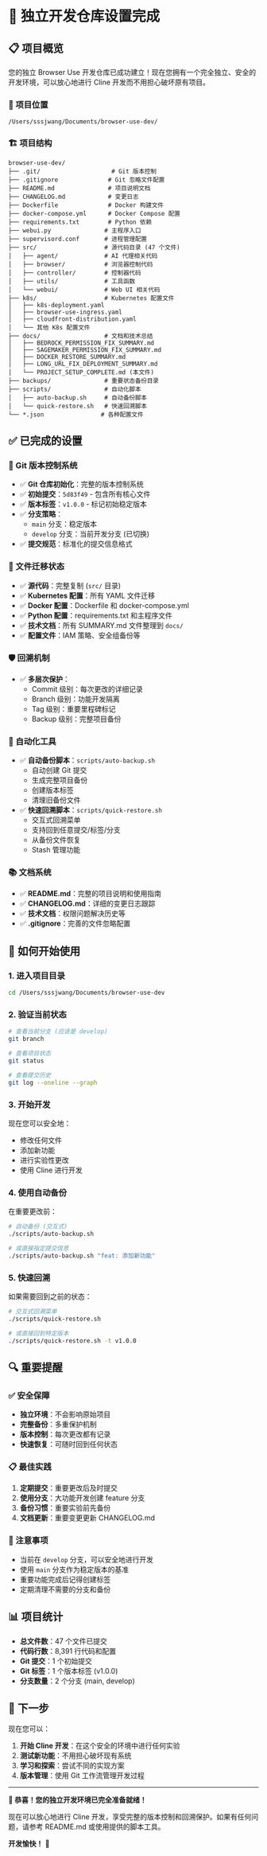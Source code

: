 # 🎉 **独立开发仓库设置完成**

## 📋 **项目概览**

您的独立 Browser Use 开发仓库已成功建立！现在您拥有一个完全独立、安全的开发环境，可以放心地进行 Cline 开发而不用担心破坏原有项目。

### **📍 项目位置**
```
/Users/sssjwang/Documents/browser-use-dev/
```

### **🏗️ 项目结构**
```
browser-use-dev/
├── .git/                    # Git 版本控制
├── .gitignore              # Git 忽略文件配置
├── README.md               # 项目说明文档
├── CHANGELOG.md            # 变更日志
├── Dockerfile              # Docker 构建文件
├── docker-compose.yml      # Docker Compose 配置
├── requirements.txt        # Python 依赖
├── webui.py               # 主程序入口
├── supervisord.conf       # 进程管理配置
├── src/                   # 源代码目录 (47 个文件)
│   ├── agent/             # AI 代理相关代码
│   ├── browser/           # 浏览器控制代码
│   ├── controller/        # 控制器代码
│   ├── utils/             # 工具函数
│   └── webui/             # Web UI 相关代码
├── k8s/                   # Kubernetes 配置文件
│   ├── k8s-deployment.yaml
│   ├── browser-use-ingress.yaml
│   ├── cloudfront-distribution.yaml
│   └── 其他 K8s 配置文件
├── docs/                  # 文档和技术总结
│   ├── BEDROCK_PERMISSION_FIX_SUMMARY.md
│   ├── SAGEMAKER_PERMISSION_FIX_SUMMARY.md
│   ├── DOCKER_RESTORE_SUMMARY.md
│   ├── LONG_URL_FIX_DEPLOYMENT_SUMMARY.md
│   └── PROJECT_SETUP_COMPLETE.md (本文件)
├── backups/               # 重要状态备份目录
├── scripts/               # 自动化脚本
│   ├── auto-backup.sh     # 自动备份脚本
│   └── quick-restore.sh   # 快速回溯脚本
└── *.json                # 各种配置文件
```

## ✅ **已完成的设置**

### **🔄 Git 版本控制系统**
- ✅ **Git 仓库初始化**：完整的版本控制系统
- ✅ **初始提交**：`5d83f49` - 包含所有核心文件
- ✅ **版本标签**：`v1.0.0` - 标记初始稳定版本
- ✅ **分支策略**：
  - `main` 分支：稳定版本
  - `develop` 分支：当前开发分支 (已切换)
- ✅ **提交规范**：标准化的提交信息格式

### **📁 文件迁移状态**
- ✅ **源代码**：完整复制 (`src/` 目录)
- ✅ **Kubernetes 配置**：所有 YAML 文件迁移
- ✅ **Docker 配置**：Dockerfile 和 docker-compose.yml
- ✅ **Python 配置**：requirements.txt 和主程序文件
- ✅ **技术文档**：所有 SUMMARY.md 文件整理到 `docs/`
- ✅ **配置文件**：IAM 策略、安全组备份等

### **🛡️ 回溯机制**
- ✅ **多层次保护**：
  - Commit 级别：每次更改的详细记录
  - Branch 级别：功能开发隔离
  - Tag 级别：重要里程碑标记
  - Backup 级别：完整项目备份

### **🔧 自动化工具**
- ✅ **自动备份脚本**：`scripts/auto-backup.sh`
  - 自动创建 Git 提交
  - 生成完整项目备份
  - 创建版本标签
  - 清理旧备份文件
- ✅ **快速回溯脚本**：`scripts/quick-restore.sh`
  - 交互式回溯菜单
  - 支持回到任意提交/标签/分支
  - 从备份文件恢复
  - Stash 管理功能

### **📚 文档系统**
- ✅ **README.md**：完整的项目说明和使用指南
- ✅ **CHANGELOG.md**：详细的变更日志跟踪
- ✅ **技术文档**：权限问题解决历史等
- ✅ **.gitignore**：完善的文件忽略配置

## 🚀 **如何开始使用**

### **1. 进入项目目录**
```bash
cd /Users/sssjwang/Documents/browser-use-dev
```

### **2. 验证当前状态**
```bash
# 查看当前分支 (应该是 develop)
git branch

# 查看项目状态
git status

# 查看提交历史
git log --oneline --graph
```

### **3. 开始开发**
现在您可以安全地：
- 修改任何文件
- 添加新功能
- 进行实验性更改
- 使用 Cline 进行开发

### **4. 使用自动备份**
在重要更改前：
```bash
# 自动备份 (交互式)
./scripts/auto-backup.sh

# 或直接指定提交信息
./scripts/auto-backup.sh "feat: 添加新功能"
```

### **5. 快速回溯**
如果需要回到之前的状态：
```bash
# 交互式回溯菜单
./scripts/quick-restore.sh

# 或直接回到特定版本
./scripts/quick-restore.sh -t v1.0.0
```

## 🔍 **重要提醒**

### **✅ 安全保障**
- **独立环境**：不会影响原始项目
- **完整备份**：多重保护机制
- **版本控制**：每次更改都有记录
- **快速恢复**：可随时回到任何状态

### **📋 最佳实践**
1. **定期提交**：重要更改后及时提交
2. **使用分支**：大功能开发创建 feature 分支
3. **备份习惯**：重要实验前先备份
4. **文档更新**：重要变更更新 CHANGELOG.md

### **🚨 注意事项**
- 当前在 `develop` 分支，可以安全地进行开发
- 使用 `main` 分支作为稳定版本的基准
- 重要功能完成后记得创建标签
- 定期清理不需要的分支和备份

## 📊 **项目统计**

- **总文件数**：47 个文件已提交
- **代码行数**：8,391 行代码和配置
- **Git 提交**：1 个初始提交
- **Git 标签**：1 个版本标签 (v1.0.0)
- **分支数量**：2 个分支 (main, develop)

## 🎯 **下一步**

现在您可以：

1. **开始 Cline 开发**：在这个安全的环境中进行任何实验
2. **测试新功能**：不用担心破坏现有系统
3. **学习和探索**：尝试不同的实现方案
4. **版本管理**：使用 Git 工作流管理开发过程

---

**🎉 恭喜！您的独立开发环境已完全准备就绪！**

现在可以放心地进行 Cline 开发，享受完整的版本控制和回溯保护。如果有任何问题，请参考 README.md 或使用提供的脚本工具。

**开发愉快！** 🚀
